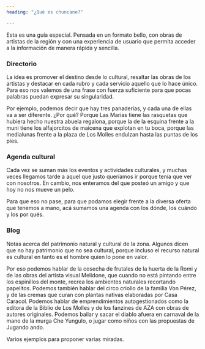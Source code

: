 ```yaml
---
heading: "¿Qué es chuncane?"

---
```


Esta es una guía especial. Pensada en un formato bello, con obras de artistas de la región y con una experiencia de usuario que permita acceder a la información de manera rápida y sencilla. 


### Directorio

La idea es promover el destino desde lo cultural, resaltar las obras de los artistas y destacar en cada rubro y cada servicio aquello que lo hace único. Para eso nos valemos de una frase con fuerza suficiente para que pocas palabras puedan expresar su singularidad.

Por ejemplo, podemos decir que hay tres panaderías, y cada una de ellas va a ser diferente. ¿Por qué? Porque Las Marías tiene las rasquetas que hubiera hecho nuestra abuela regalona, porque la de la esquina frente a la muni tiene los alfajorcitos de maicena que explotan en tu boca, porque las medialunas frente a la plaza de Los Molles endulzan hasta las puntas de los pies. 


### Agenda cultural

Cada vez se suman más los eventos y actividades culturales, y muchas veces llegamos tarde a aquel que justo queríamos ir porque tenía que ver con nosotros. En cambio, nos enteramos del que posteó un amigo y que hoy no nos mueve un pelo.

Para que eso no pase, para que podamos elegir frente a la diversa oferta que tenemos a mano, acá sumamos una agenda con los dónde, los cuándo y los por qués.


### Blog

Notas acerca del patrimonio natural y cultural de la zona. Algunos dicen que no hay patrimonio que no sea cultural, porque incluso el recurso natural es cultural en tanto es el hombre quien lo pone en valor.

Por eso podemos hablar de la cosecha de frutales de la huerta de la Romi y de las obras del artista visual Melidone, que cuando no está pintando entre los espinillos del monte, recrea los ambientes naturales recortando papelitos. Podemos también hablar del circo criollo de la familia Von Pérez, y de las cremas que curan con plantas nativas elaboradas por Casa Caracol. Podemos hablar de emprendimientos autogestionados como la editora de la Biblio de Los Molles y de los fanzines de AZA con obras de autores originales. Podemos bailar y sacar el diablo afuera en carnaval de la mano de la murga Che Yungulo, o jugar como niños con las propuestas de Jugando ando.

Varios ejemplos para proponer varias miradas.
